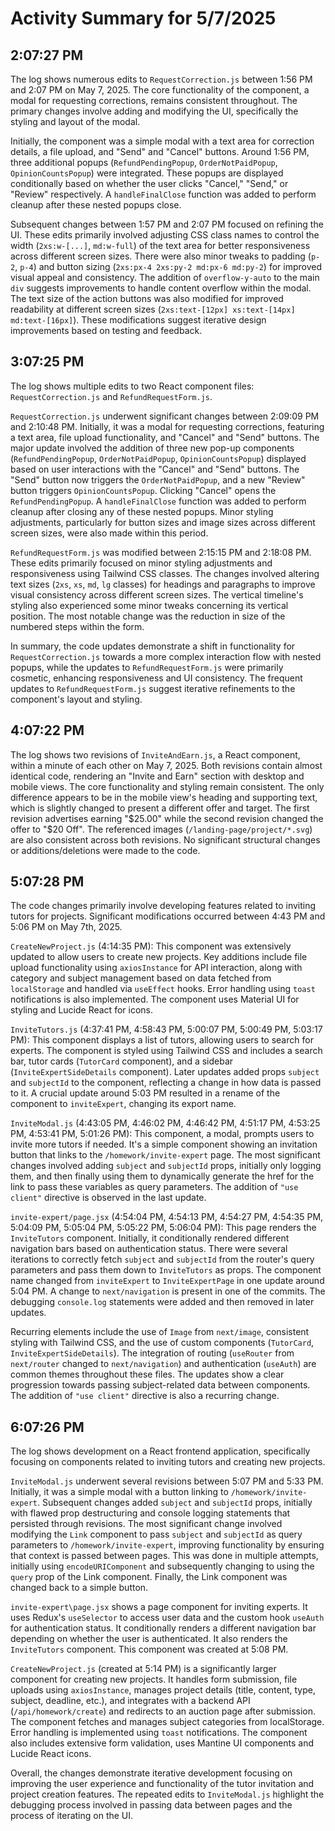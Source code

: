# Activity Summary for 5/7/2025

## 2:07:27 PM
The log shows numerous edits to `RequestCorrection.js` between 1:56 PM and 2:07 PM on May 7, 2025.  The core functionality of the component, a modal for requesting corrections, remains consistent throughout.  The primary changes involve adding and modifying the UI, specifically the styling and layout of the modal.

Initially, the component was a simple modal with a text area for correction details, a file upload, and "Send" and "Cancel" buttons.  Around 1:56 PM, three additional popups (`RefundPendingPopup`, `OrderNotPaidPopup`, `OpinionCountsPopup`) were integrated. These popups are displayed conditionally based on whether the user clicks "Cancel," "Send," or "Review" respectively. A `handleFinalClose` function was added to perform cleanup after these nested popups close.

Subsequent changes between 1:57 PM and 2:07 PM focused on refining the UI.  These edits primarily involved adjusting CSS class names to control the width (`2xs:w-[...]`, `md:w-full`) of the text area for better responsiveness across different screen sizes.  There were also minor tweaks to padding (`p-2`, `p-4`) and button sizing (`2xs:px-4 2xs:py-2 md:px-6 md:py-2`) for improved visual appeal and consistency. The addition of `overflow-y-auto` to the main `div` suggests improvements to handle content overflow within the modal.  The text size of the action buttons was also modified for improved readability at different screen sizes (`2xs:text-[12px] xs:text-[14px] md:text-[16px]`).  These modifications suggest iterative design improvements based on testing and feedback.


## 3:07:25 PM
The log shows multiple edits to two React component files: `RequestCorrection.js` and `RefundRequestForm.js`.

`RequestCorrection.js` underwent significant changes between 2:09:09 PM and 2:10:48 PM.  Initially, it was a modal for requesting corrections, featuring a text area, file upload functionality, and "Cancel" and "Send" buttons.  The major update involved the addition of three new pop-up components (`RefundPendingPopup`, `OrderNotPaidPopup`, `OpinionCountsPopup`) displayed based on user interactions with the "Cancel" and "Send" buttons.  The "Send" button now triggers the `OrderNotPaidPopup`, and a new "Review" button triggers `OpinionCountsPopup`. Clicking "Cancel" opens the `RefundPendingPopup`.  A `handleFinalClose` function was added to perform cleanup after closing any of these nested popups. Minor styling adjustments, particularly for button sizes and image sizes across different screen sizes,  were also made within this period.

`RefundRequestForm.js` was modified between 2:15:15 PM and 2:18:08 PM. These edits primarily focused on minor styling adjustments and responsiveness using Tailwind CSS classes.  The changes involved altering text sizes (`2xs`, `xs`, `md`, `lg` classes) for headings and paragraphs to improve visual consistency across different screen sizes. The vertical timeline's styling also experienced some minor tweaks concerning its vertical position.  The most notable change was the reduction in size of the numbered steps within the form.

In summary, the code updates demonstrate a shift in functionality for `RequestCorrection.js` towards a more complex interaction flow with nested popups, while the updates to `RefundRequestForm.js` were primarily cosmetic, enhancing responsiveness and UI consistency.  The frequent updates to `RefundRequestForm.js` suggest iterative refinements to the component's layout and styling.


## 4:07:22 PM
The log shows two revisions of `InviteAndEarn.js`, a React component,  within a minute of each other on May 7, 2025.  Both revisions contain almost identical code, rendering an "Invite and Earn" section with desktop and mobile views. The core functionality and styling remain consistent. The only difference appears to be in the mobile view's heading and supporting text, which is slightly changed to present a different offer and target.  The first revision advertises earning "$25.00" while the second revision changed the offer to "$20 Off".  The referenced images (`/landing-page/project/*.svg`) are also consistent across both revisions.  No significant structural changes or additions/deletions were made to the code.


## 5:07:28 PM
The code changes primarily involve developing features related to inviting tutors for projects.  Significant modifications occurred between 4:43 PM and 5:06 PM on May 7th, 2025.

`CreateNewProject.js` (4:14:35 PM): This component was extensively updated to allow users to create new projects.  Key additions include file upload functionality using `axiosInstance` for API interaction, along with category and subject management based on data fetched from `localStorage` and handled via `useEffect` hooks.  Error handling using `toast` notifications is also implemented.  The component uses Material UI for styling and Lucide React for icons.

`InviteTutors.js` (4:37:41 PM, 4:58:43 PM, 5:00:07 PM, 5:00:49 PM, 5:03:17 PM):  This component displays a list of tutors, allowing users to search for experts.  The component is styled using Tailwind CSS and includes a search bar, tutor cards (`TutorCard` component), and a sidebar (`InviteExpertSideDetails` component).  Later updates added props `subject` and `subjectId` to the component, reflecting a change in how data is passed to it.  A crucial update around 5:03 PM resulted in a rename of the component to `inviteExpert`, changing its export name.

`InviteModal.js` (4:43:05 PM, 4:46:02 PM, 4:46:42 PM, 4:51:17 PM, 4:53:25 PM, 4:53:41 PM, 5:01:26 PM): This component, a modal, prompts users to invite more tutors if needed.  It's a simple component showing an invitation button that links to the `/homework/invite-expert` page.  The most significant changes involved adding `subject` and `subjectId` props, initially only logging them, and then finally using them to dynamically generate the href for the link to pass these variables as query parameters.  The addition of `"use client"` directive is observed in the last update.

`invite-expert/page.jsx` (4:54:04 PM, 4:54:13 PM, 4:54:27 PM, 4:54:35 PM, 5:04:09 PM, 5:05:04 PM, 5:05:22 PM, 5:06:04 PM): This page renders the `InviteTutors` component.  Initially, it conditionally rendered different navigation bars based on authentication status. There were several iterations to correctly fetch `subject` and `subjectId` from the router's query parameters and pass them down to `InviteTutors` as props.  The component name changed from `inviteExpert` to `InviteExpertPage` in one update around 5:04 PM. A change to `next/navigation` is present in one of the commits.  The debugging `console.log` statements were added and then removed in later updates.

Recurring elements include the use of `Image` from `next/image`, consistent styling with Tailwind CSS, and the use of custom components (`TutorCard`, `InviteExpertSideDetails`). The integration of routing (`useRouter` from `next/router` changed to `next/navigation`) and authentication (`useAuth`) are common themes throughout these files. The updates show a clear progression towards passing subject-related data between components.  The addition of `"use client"` directive is also a recurring change.


## 6:07:26 PM
The log shows development on a React frontend application, specifically focusing on components related to inviting tutors and creating new projects.

`InviteModal.js` underwent several revisions between 5:07 PM and 5:33 PM.  Initially, it was a simple modal with a button linking to `/homework/invite-expert`.  Subsequent changes added `subject` and `subjectId` props, initially with flawed prop destructuring and console logging statements that persisted through revisions. The most significant change involved modifying the `Link` component to pass `subject` and `subjectId` as query parameters to `/homework/invite-expert`, improving functionality by ensuring that context is passed between pages. This was done in multiple attempts, initially using `encodeURIComponent` and subsequently changing to using the `query` prop of the Link component. Finally, the Link component was changed back to a simple button.

`invite-expert\page.jsx` shows a page component for inviting experts.  It uses Redux's `useSelector` to access user data and the custom hook `useAuth` for authentication status. It conditionally renders a different navigation bar depending on whether the user is authenticated. It also renders the `InviteTutors` component. This component was created at 5:08 PM.

`CreateNewProject.js` (created at 5:14 PM) is a significantly larger component for creating new projects. It handles form submission, file uploads using `axiosInstance`, manages project details (title, content, type, subject, deadline, etc.), and integrates with a backend API (`/api/homework/create`) and redirects to an auction page after submission. The component fetches and manages subject categories from localStorage.  Error handling is implemented using `toast` notifications. The component also includes extensive form validation, uses Mantine UI components and Lucide React icons.

Overall, the changes demonstrate iterative development focusing on improving the user experience and functionality of the tutor invitation and project creation features. The repeated edits to `InviteModal.js` highlight the debugging process involved in passing data between pages and the process of iterating on the UI.
